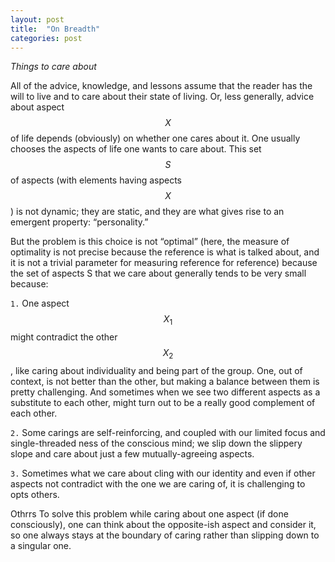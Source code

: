 ```yaml
---
layout: post
title:  "On Breadth"
categories: post
---
```

_Things to care about_
<!--more-->

All of the advice, knowledge, and lessons assume that the reader has the will to live and to care about their state of living. Or, less generally, advice about aspect $$ X $$ of life depends (obviously) on whether one cares about it.  One usually chooses the aspects of life one wants to care about. This set $$ S $$ of aspects (with elements having aspects $$ X $$) is not dynamic; they are static, and they are what gives rise to an emergent property:  “personality.”

But the problem is this choice is not “optimal” (here, the measure of optimality is not precise because the reference is what is talked about, and it is not a trivial parameter for measuring reference for reference) because the set of aspects S that we care about generally tends to be very small because:

`1.` One aspect $$ X_1 $$ might contradict the other $$X_2$$, like caring about individuality and being part of the group. One, out of context, is not better than the other, but making a balance between them is pretty challenging. And sometimes when we see two different aspects as a substitute to each other, might turn out to be a really good complement of each other.

`2.` Some carings are self-reinforcing, and coupled with our limited focus and single-threaded ness of the conscious mind; we slip down the slippery slope and care about just a few mutually-agreeing aspects.

`3.` Sometimes what we care about cling with our identity and even if other aspects not contradict with the one we are caring of, it is challenging to opts others.

Othrrs
To solve this problem while caring about one aspect (if done consciously), one can think about the opposite-ish aspect and consider it, so one always stays at the boundary of caring rather than slipping down to a singular one.
